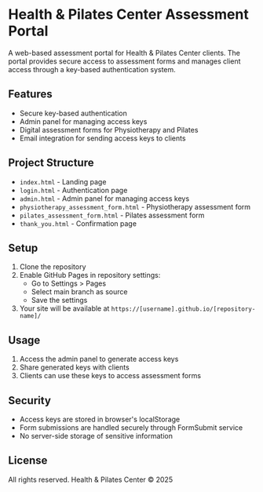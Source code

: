 # Health & Pilates Center Assessment Portal

A web-based assessment portal for Health & Pilates Center clients. The portal provides secure access to assessment forms and manages client access through a key-based authentication system.

## Features

- Secure key-based authentication
- Admin panel for managing access keys
- Digital assessment forms for Physiotherapy and Pilates
- Email integration for sending access keys to clients

## Project Structure

- `index.html` - Landing page
- `login.html` - Authentication page
- `admin.html` - Admin panel for managing access keys
- `physiotherapy_assessment_form.html` - Physiotherapy assessment form
- `pilates_assessment_form.html` - Pilates assessment form
- `thank_you.html` - Confirmation page

## Setup

1. Clone the repository
2. Enable GitHub Pages in repository settings:
   - Go to Settings > Pages
   - Select main branch as source
   - Save the settings
3. Your site will be available at `https://[username].github.io/[repository-name]/`

## Usage

1. Access the admin panel to generate access keys
2. Share generated keys with clients
3. Clients can use these keys to access assessment forms

## Security

- Access keys are stored in browser's localStorage
- Form submissions are handled securely through FormSubmit service
- No server-side storage of sensitive information

## License

All rights reserved. Health & Pilates Center © 2025